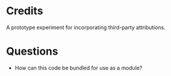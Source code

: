 # Credits
A prototype experiment for incorporating third-party attributions.
# Questions
- How can this code be bundled for use as a module?

